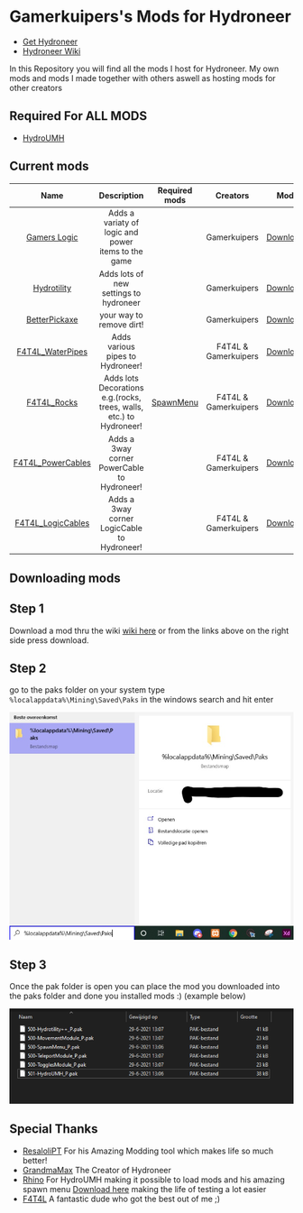 # Gamerkuipers's Mods for Hydroneer

- [Get Hydroneer](https://store.steampowered.com/app/1106840/Hydroneer/)
- [Hydroneer Wiki](https://bridgepour.com/)

In this Repository you will find all the mods I host for Hydroneer. My own mods and mods I made together with others aswell as hosting mods for other creators

## Required For **ALL MODS**

- [HydroUMH](https://github.com/RHlNO/HydroneerModding/raw/main/Release%20Mods/501-HydroUMH_P.pak)

## Current mods

Name | Description | Required mods | Creators | Mod
:----:|:---------:|:------:|:-----: | :----:
[Gamers Logic](./Gamers_Logic) | Adds a variaty of logic and power items to the game | | Gamerkuipers | [Download](https://github.com/Gamerkuipers/Hydroneer-Modding/raw/main/Gamers_Logic/500-Gamers_Logic_P.pak)
[Hydrotility](./Hydrotility) | Adds lots of new settings to hydroneer  |  | Gamerkuipers | [Download](https://github.com/Gamerkuipers/Hydroneer-Modding/raw/main/Hydrotility/500-Hydrotility_P.pak)
[BetterPickaxe](./BetterPickaxe) | your way to remove dirt! |  | Gamerkuipers | [Download](https://github.com/Gamerkuipers/Hydroneer-Modding/raw/main/BetterPickaxe/500-BetterPickaxe_P.pak)
[F4T4L_WaterPipes](./F4T4L_WaterPipes) | Adds various pipes to Hydroneer! |  | F4T4L & Gamerkuipers | [Download](https://github.com/Gamerkuipers/Hydroneer-Modding/raw/main/F4T4L_WaterPipes/500-f4t4l_WaterPipes_P.pak)
[F4T4L_Rocks](./F4T4L_Rocks) | Adds lots Decorations e.g.(rocks, trees, walls, etc.) to Hydroneer! | [SpawnMenu](https://github.com/RHlNO/HydroneerModding/raw/main/Release%20Mods/500-SpawnMenu_P.pak) | F4T4L & Gamerkuipers | [Download](https://github.com/Gamerkuipers/Hydroneer-Modding/raw/main/F4T4L_Rocks/500-f4t4l_Rocks_P.pak)
[F4T4L_PowerCables](./F4T4L_PowerCables) | Adds a 3way corner PowerCable to Hydroneer! | | F4T4L & Gamerkuipers | [Download](https://github.com/Gamerkuipers/Hydroneer-Modding/raw/main/F4T4L_PowerCables/500-f4t4l_PowerCables_P.pak)
[F4T4L_LogicCables](./F4T4L_LogicCables) | Adds a 3way corner LogicCable to Hydroneer! | | F4T4L & Gamerkuipers | [Download](https://github.com/Gamerkuipers/Hydroneer-Modding/raw/main/F4T4L_LogicCables/500-f4t4l_LogicCables_P.pak)

## Downloading mods

## **Step 1**

Download a mod thru the wiki [wiki here](https://bridgepour.com/legacy-mods) or from the links above on the right side press download.

## **Step 2**

go to the paks folder on your system type `%localappdata%\Mining\Saved\Paks` in the windows search and hit enter

![Windows_search_ss](./img/Windows_Search.jpg)

## **Step 3**

Once the pak folder is open you can place the mod you downloaded into the paks folder and done you installed mods :) (example below)

![Paks_Folder](./img/Paks_Folder.png)

## Special Thanks

- [ResaloliPT](https://github.com/ResaloliPT/HydroModTool) For his Amazing Modding tool which makes life so much better!
- [GrandmaMax](https://twitter.com/MaxHayon) The Creator of Hydroneer
- [Rhino](https://github.com/RHlNO/HydroneerModding) For HydroUMH making it possible to load mods and his amazing spawn menu [Download here](https://github.com/RHlNO/HydroneerModding/raw/main/Release%20Mods/500-SpawnMenu_P.pak) making the life of testing a lot easier
- [F4T4L](/#) A fantastic dude who got the best out of me ;)
